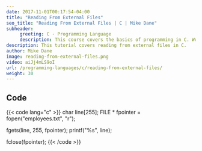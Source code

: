```yaml
---
date: 2017-11-01T00:17:54-04:00
title: "Reading From External Files"
seo_title: "Reading From External Files | C | Mike Dane"
subheader:
     greeting: C - Programming Language
     description: This course covers the basics of programming in C. Work your way through the videos and we'll teach you everything you need to know to start your programming journey!
description: This tutorial covers reading from external files in C.
author: Mike Dane
image: reading-from-external-files.png
video: aiJj4mLS9oI
url: /programming-languages/c/reading-from-external-files/
weight: 30
---
```


## Code

{{< code lang="c" >}}
char line[255];
FILE * fpointer = fopen("employees.txt", "r");

fgets(line, 255, fpointer);
printf("%s", line);

fclose(fpointer);
{{< /code >}}